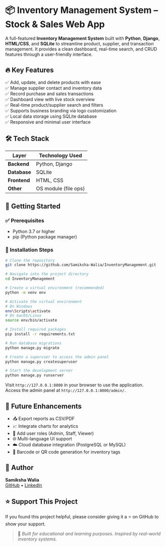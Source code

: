 # 📦 Inventory Management System – Stock & Sales Web App

A full-featured **Inventory Management System** built with **Python**, **Django**, **HTML/CSS**, and **SQLite** to streamline product, supplier, and transaction management. It provides a clean dashboard, real-time search, and CRUD features through a user-friendly interface.



## 🔥 Key Features

✅ Add, update, and delete products with ease  
✅ Manage supplier contact and inventory data  
✅ Record purchase and sales transactions  
✅ Dashboard view with live stock overview  
✅ Real-time product/supplier search and filters  
✅ Supports business branding via logo customization  
✅ Local data storage using SQLite database  
✅ Responsive and minimal user interface



## 🛠 Tech Stack

| Layer        | Technology Used      |
|--------------|----------------------|
| **Backend**  | Python, Django       |
| **Database** | SQLite               |
| **Frontend** | HTML, CSS            |
| **Other**    | OS module (file ops) |






## 🚀 Getting Started

### ✅ Prerequisites

* Python 3.7 or higher  
* pip (Python package manager)

### 🧰 Installation Steps

```bash
# Clone the repository
git clone https://github.com/Samiksha-Walia/InventoryManagement.git

# Navigate into the project directory
cd InventoryManagement

# Create a virtual environment (recommended)
python -m venv env

# Activate the virtual environment
# On Windows
env\Scripts\activate
# On macOS/Linux
source env/bin/activate

# Install required packages
pip install -r requirements.txt

# Run database migrations
python manage.py migrate

# Create a superuser to access the admin panel
python manage.py createsuperuser

# Start the development server
python manage.py runserver
```

Visit `http://127.0.0.1:8000` in your browser to use the application.  
Access the admin panel at `http://127.0.0.1:8000/admin/`.



## 🌱 Future Enhancements

* 📤 Export reports as CSV/PDF  
* 📈 Integrate charts for analytics  
* 🔐 Add user roles (Admin, Staff, Viewer)  
* 🌐 Multi-language UI support  
* ☁️ Cloud database integration (PostgreSQL or MySQL)  
* 🧾 Barcode or QR code generation for inventory tags  



## 👤 Author

**Samiksha Walia**  
[GitHub](https://github.com/Samiksha-Walia) • [LinkedIn](https://linkedin.com/in/samiksha-walia)  



## ⭐️ Support This Project

If you found this project helpful, please consider giving it a ⭐️ on GitHub to show your support.

> 📝 *Built for educational and learning purposes. Inspired by real-world inventory systems.*

